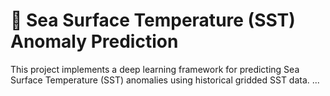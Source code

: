 # 🌊 Sea Surface Temperature (SST) Anomaly Prediction

This project implements a deep learning framework for predicting Sea Surface Temperature (SST) anomalies using historical gridded SST data.
...
